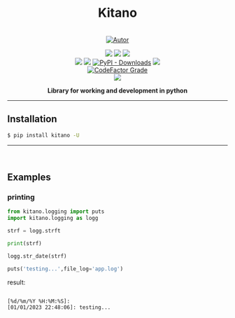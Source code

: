 <h1 align='center'>Kitano</h1>
<p align='center'>
<!-- 
<img height='200px' width='200px' src='https://raw.githubusercontent.com/gpftc/covid_br/main/covidbr/img/covidbr_logo.png'> -->
<br/>
<a href="https://github.com/reinanbr"><img title="Autor" src="https://img.shields.io/badge/Autor-reinan_br-blue.svg?style=for-the-badge&logo=github"></a>
<br/>

<p align='center'>
<!-- github dados -->
<!--<a href='https://python.org'><img src='https://img.shields.io/github/poetry/locked/python-version/reinanbr/kitano'></a>-->
<a href='#'><img src='https://img.shields.io/github/languages/code-size/reinanbr/kitano'></a>
<a href='#'><img src='https://img.shields.io/github/commit-activity/m/reinanbr/kitano'></a>
<a href='#'><img src='https://img.shields.io/github/last-commit/reinanbr/kitano'></a>
<br/>
<!-- sites de pacotes -->
<a href='https://pypi.org/project/kitano/'><img src='https://img.shields.io/pypi/v/kitano'></a>
<a href='#'><img src='https://img.shields.io/pypi/wheel/kitano'></a>
<a href='#'><img alt="PyPI - Downloads" src="https://img.shields.io/pypi/dm/kitano"></a>
<a href='#'><img src='https://img.shields.io/pypi/implementation/kitano'></a>
<br/>
<!-- outros premios e analises -->
<a href='#'><img alt="CodeFactor Grade" src="https://img.shields.io/codefactor/grade/github/reinanbr/kitano?logo=codefactor">
</a>
<!-- redes sociais -->
<br/>
<a href='https://instagram.com/gpftc_ifsfertao/'><img src='https://shields.io/badge/insta-gpftc_ifsertao-violet?logo=instagram&style=flat'></a>
</p>
</p>
<p align='center'> <b>Library for working and development in python</b></p>
<hr/>

## Installation

```bash
$ pip install kitano -U
```

<hr>
<br>

## Examples

### printing

```py
from kitano.logging import puts
import kitano.logging as logg

strf = logg.strft

print(strf)

logg.str_date(strf)

puts('testing...',file_log='app.log')

```
result:
```sh

[%d/%m/%Y %H:%M:%S]:
[01/01/2023 22:48:06]: testing... 
```